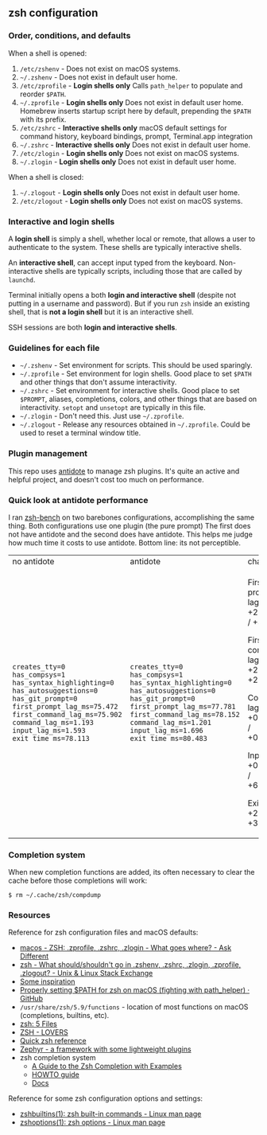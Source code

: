 ## zsh configuration

### Order, conditions, and defaults

When a shell is opened:

1. `/etc/zshenv` - Does not exist on macOS systems.
2. `~/.zshenv` - Does not exist in default user home.
3. `/etc/zprofile` - **Login shells only** Calls `path_helper` to populate and reorder `$PATH`.
4. `~/.zprofile` - **Login shells only** Does not exist in default user home. Homebrew inserts startup script here by
  default, prepending the `$PATH` with its prefix.
5. `/etc/zshrc` - **Interactive shells only** macOS default settings for command history, keyboard bindings, prompt,
  Terminal.app integration
6. `~/.zshrc` - **Interactive shells only** Does not exist in default user home.
7. `/etc/zlogin` - **Login shells only** Does not exist on macOS systems.
8. `~/.zlogin` - **Login shells only** Does not exist in default user home.

When a shell is closed:

1. `~/.zlogout` - **Login shells only** Does not exist in default user home.
2. `/etc/zlogout` - **Login shells only** Does not exist on macOS systems.

### Interactive and login shells

A **login shell** is simply a shell, whether local or remote, that allows a user to authenticate to the system. These
shells are typically interactive shells.

An **interactive shell**, can accept input typed from the keyboard. Non-interactive shells are typically scripts,
including those that are called by `launchd`.

Terminal initially opens a both **login and interactive shell** (despite not putting in a username and password). But if
you run `zsh` inside an existing shell, that is **not a login shell** but it is an interactive shell.

SSH sessions are both **login and interactive shells**.

### Guidelines for each file

* `~/.zshenv` - Set environment for scripts. This should be used sparingly.
* `~/.zprofile` - Set environment for login shells. Good place to set `$PATH` and other things that don't assume
  interactivity.
* `~/.zshrc` - Set environment for interactive shells. Good place to set `$PROMPT`, aliases, completions, colors, and
  other things that are based on interactivity. `setopt` and `unsetopt` are typically in this file.
* `~/.zlogin` - Don't need this. Just use `~/.zprofile`.
* `~/.zlogout` - Release any resources obtained in `~/.zprofile`. Could be used to reset a terminal window title.

### Plugin management

This repo uses [antidote](https://getantidote.github.io/) to manage zsh plugins. It's quite an active and helpful
project, and doesn't cost too much on performance.

### Quick look at antidote performance

I ran [zsh-bench](https://github.com/romkatv/zsh-bench#usage) on two barebones configurations, accomplishing the same
thing. Both configurations use one plugin (the pure prompt) The first does not have antidote and the second does have
antidote. This helps me judge how much time it costs to use antidote. Bottom line: its not perceptible.

<table>
<tr>
  <td>no antidote</td>
  <td>antidote</td>
  <td>change</td>
</tr>
<tr>
  <td>

```
creates_tty=0
has_compsys=1
has_syntax_highlighting=0
has_autosuggestions=0
has_git_prompt=0
first_prompt_lag_ms=75.472
first_command_lag_ms=75.902
command_lag_ms=1.193
input_lag_ms=1.593
exit_time_ms=78.113
```

  </td>
  <td>

```
creates_tty=0
has_compsys=1
has_syntax_highlighting=0
has_autosuggestions=0
has_git_prompt=0
first_prompt_lag_ms=77.781
first_command_lag_ms=78.152
command_lag_ms=1.201
input_lag_ms=1.696
exit_time_ms=80.483
```

  </td>
  <td>

<p>First prompt lag: +2.309ms / +3.06% </p>
<p>First command lag: +2.25ms / +2.96%% </p>
<p>Command lag: +0.008ms / +0.67%% </p>
<p>Input lag: +0.103ms / +6.47%% </p>
<p>Exit time: +2.37ms / +3.03%% </p>

  </td>
</tr>
</table>

### Completion system

When new completion functions are added, its often necessary to clear the cache before those completions will work:

```
$ rm ~/.cache/zsh/compdump
```

### Resources

Reference for zsh configuration files and macOS defaults:

* [macos - ZSH: .zprofile, .zshrc, .zlogin - What goes where? - Ask Different](https://apple.stackexchange.com/questions/388622/zsh-zprofile-zshrc-zlogin-what-goes-where)
* [zsh - What should/shouldn't go in .zshenv, .zshrc, .zlogin, .zprofile, .zlogout? - Unix & Linux Stack Exchange](https://unix.stackexchange.com/questions/71253/what-should-shouldnt-go-in-zshenv-zshrc-zlogin-zprofile-zlogout)
* [Some inspiration](https://stuvel.eu/post/2020-08-05-zsh-config/)
* [Properly setting $PATH for zsh on macOS (fighting with path_helper) · GitHub](https://gist.github.com/Linerre/f11ad4a6a934dcf01ee8415c9457e7b2#zsh-initializations)
* `/usr/share/zsh/5.9/functions` - location of most functions on macOS (completions, builtins, etc).
* [zsh: 5 Files](https://zsh.sourceforge.io/Doc/Release/Files.html#Files)
* [ZSH - LOVERS](https://grml.org/zsh/zsh-lovers.html)
* [Quick zsh reference](https://github.com/mattmc3/zdotdir/tree/main/.docs)
* [Zephyr - a framework with some lightweight plugins](https://github.com/mattmc3/zephyr)
* zsh completion system
  * [A Guide to the Zsh Completion with Examples](https://thevaluable.dev/zsh-completion-guide-examples/)
  * [HOWTO guide](https://github.com/zsh-users/zsh-completions/blob/master/zsh-completions-howto.org#)
  * [Docs](https://zsh.sourceforge.io/Doc/Release/Completion-System.html#Completion-System)


Reference for some zsh configuration options and settings:

* [zshbuiltins(1): zsh built-in commands - Linux man page](https://linux.die.net/man/1/zshbuiltins)
* [zshoptions(1): zsh options - Linux man page](https://linux.die.net/man/1/zshoptions)

